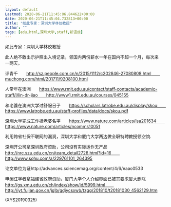 ```yaml
---
layout: default
Lastmod: 2020-06-21T11:45:06.844622+00:00
date: 2020-06-21T11:45:04.732813+00:00
title: "如此专家：深圳大学林佼教授"
author: ""
tags: [edu,html,深圳大学,staff,新语丝]
---
```


如此专家：深圳大学林佼教授

此人绝不敢出示护照出入境记录，领国内两份薪水一年在国内不超一个月，每次来一两天。

评青千　　http://sz.people.com.cn/n/2015/1112/c202846-27080808.html　　muchong.com/html/201711/9208100.html

人常年在澳洲　　https://www.rmit.edu.au/contact/staff-contacts/academic-staff/l/lin-dr-jiao　　http://www1.rmit.edu.au/courses/045155

和老婆在澳洲大学过舒服日子　　https://scholars.latrobe.edu.au/display/skou　　https://www.latrobe.edu.au/staff-profiles/data/docs/skou.pdf

深圳大学完成工作挂老婆名字　　https://www.nature.com/articles/lsa201634　　https://www.nature.com/articles/ncomms10051

利用跨省社保不联网的漏洞，深圳大学和厦门大学两边做全职特聘教授领空饷.

深圳开公司拿深圳政府资助，公司没有实际运作无产品　　http://nrc.szu.edu.cn/cn/team_detail2728.html?id=16　　http://www.sohu.com/a/229761101_264395

论文单位为证http://advances.sciencemag.org/content/4/6/eaao0533

申闽江学者拿福建省政府资助，厦门大学个人介绍界面已被其要求厦大删除　　http://gs.xmu.edu.cn/ch/index/show/id/5999.html　　http://jyt.fujian.gov.cn/jglb/gdjycsxwb/tzgg/201810/t20181030_4562129.htm

(XYS20190325)

